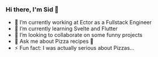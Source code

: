 ### Hi there, I'm Sid 👋

<!--
**sidbentifraouine/sidbentifraouine** is a ✨ _special_ ✨ repository because its `README.md` (this file) appears on your GitHub profile.

Here are some ideas to get you started:



- 🔭 I’m currently working at Ector as a Fullstack Engineer
- 🌱 I’m currently learning Svelte and Flutter
- 👯 I’m looking to collaborate on some funny projects
- 🤔 I’m looking for help with ...
- 💬 Ask me about Pizza recipes 🍕
- 📫 How to reach me: ...
- 😄 Pronouns: ...
- ⚡ Fun fact: I was actually serious about Pizzas…
-->

- 🔭 I’m currently working at Ector as a Fullstack Engineer
- 🌱 I’m currently learning Svelte and Flutter
- 👯 I’m looking to collaborate on some funny projects
- 💬 Ask me about Pizza recipes 🍕
- ⚡ Fun fact: I was actually serious about Pizzas…
